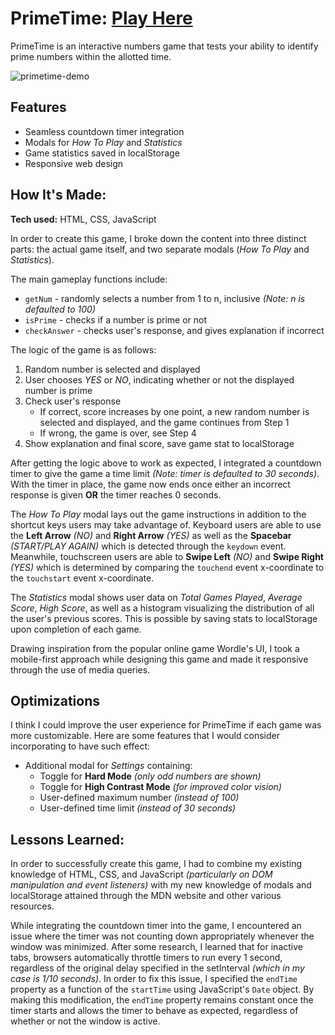 # PrimeTime: [Play Here](https://ttse23.github.io/primetime/)

PrimeTime is an interactive numbers game that tests your ability to identify prime numbers within the allotted time.

![primetime-demo](https://user-images.githubusercontent.com/86040386/217449630-7cb6e63c-8a45-43c7-a639-c74cc26014d2.gif)
<!-- ![primetime-demo](https://user-images.githubusercontent.com/86040386/217417641-3bcc93d9-5a75-4466-a7be-943d555aff41.gif)
![primetime-modals](https://user-images.githubusercontent.com/86040386/217417723-1d4854e2-c538-4b36-9cbf-1182aec6901c.gif) -->

## Features
* Seamless countdown timer integration
* Modals for *How To Play* and *Statistics*
* Game statistics saved in localStorage
* Responsive web design

## How It's Made:

**Tech used:** HTML, CSS, JavaScript

In order to create this game, I broke down the content into three distinct parts: the actual game itself, and two separate modals (*How To Play* and *Statistics*).

The main gameplay functions include:
* `getNum` - randomly selects a number from 1 to n, inclusive *(Note: n is defaulted to 100)*
* `isPrime` - checks if a number is prime or not
* `checkAnswer` - checks user's response, and gives explanation if incorrect

The logic of the game is as follows:
1. Random number is selected and displayed
2. User chooses *YES* or *NO*, indicating whether or not the displayed number is prime
3. Check user's response
    - If correct, score increases by one point, a new random number is selected and displayed, and the game continues from Step 1
    - If wrong, the game is over, see Step 4
4. Show explanation and final score, save game stat to localStorage

After getting the logic above to work as expected, I integrated a countdown timer to give the game a time limit *(Note: timer is defaulted to 30 seconds)*. With the timer in place, the game now ends once either an incorrect response is given **OR** the timer reaches 0 seconds.

The *How To Play* modal lays out the game instructions in addition to the shortcut keys users may take advantage of. Keyboard users are able to use the **Left Arrow** *(NO)* and **Right Arrow** *(YES)* as well as the **Spacebar** *(START/PLAY AGAIN)* which is detected through the `keydown` event. Meanwhile, touchscreen users are able to **Swipe Left** *(NO)* and **Swipe Right** *(YES)* which is determined by comparing the `touchend` event x-coordinate to the `touchstart` event x-coordinate.

The *Statistics* modal shows user data on *Total Games Played*, *Average Score*, *High Score*, as well as a histogram visualizing the distribution of all the user's previous scores. This is possible by saving stats to localStorage upon completion of each game.

Drawing inspiration from the popular online game Wordle's UI, I took a mobile-first approach while designing this game and made it responsive through the use of media queries.

## Optimizations

I think I could improve the user experience for PrimeTime if each game was more customizable. Here are some features that I would consider incorporating to have such effect:
* Additional modal for *Settings* containing:
    - Toggle for **Hard Mode** *(only odd numbers are shown)*
    - Toggle for **High Contrast Mode** *(for improved color vision)*
    - User-defined maximum number *(instead of 100)*
    - User-defined time limit *(instead of 30 seconds)*

## Lessons Learned:

In order to successfully create this game, I had to combine my existing knowledge of HTML, CSS, and JavaScript *(particularly on DOM manipulation and event listeners)* with my new knowledge of modals and localStorage attained through the MDN website and other various resources.

While integrating the countdown timer into the game, I encountered an issue where the timer was not counting down appropriately whenever the window was minimized. After some research, I learned that for inactive tabs, browsers automatically throttle timers to run every 1 second, regardless of the original delay specified in the setInterval *(which in my case is 1/10 seconds)*. In order to fix this issue, I specified the `endTime` property as a function of the `startTime` using JavaScript's `Date` object. By making this modification, the `endTime` property remains constant once the timer starts and allows the timer to behave as expected, regardless of whether or not the window is active.

<!-- ## Examples:
Take a look at these couple examples that I have in my own portfolio:

**Palettable:** https://github.com/alecortega/palettable

**Twitter Battle:** https://github.com/alecortega/twitter-battle

**Patch Panel:** https://github.com/alecortega/patch-panel -->